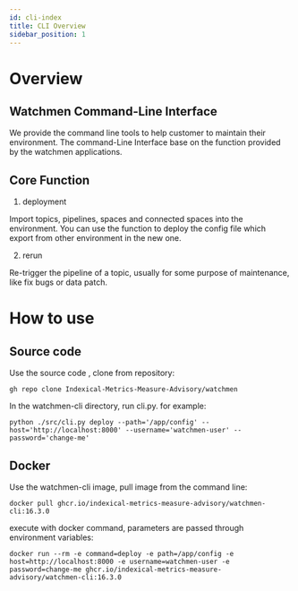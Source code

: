 ```yaml
---
id: cli-index  
title: CLI Overview  
sidebar_position: 1
---
```


# Overview

## Watchmen Command-Line Interface

We provide the command line tools to help customer to maintain their environment. 
The command-Line Interface base on the function provided by the watchmen applications.

## Core Function

1. deployment

Import topics, pipelines, spaces and connected spaces into the environment. 
You can use the function to deploy the config file which export from other environment in the new one.

2. rerun

Re-trigger the pipeline of a topic, usually for some purpose of maintenance, like fix bugs or data patch.

# How to use

## Source code
Use the source code , clone from repository: 
```commandline
gh repo clone Indexical-Metrics-Measure-Advisory/watchmen
```
In the watchmen-cli directory, run cli.py. for example:
```commandline
python ./src/cli.py deploy --path='/app/config' --host='http://localhost:8000' --username='watchmen-user' --password='change-me'
```

## Docker
Use the watchmen-cli image,  pull image from the command line:
```commandline
docker pull ghcr.io/indexical-metrics-measure-advisory/watchmen-cli:16.3.0
```

execute with docker command, parameters are passed through environment variables:
```text
docker run --rm -e command=deploy -e path=/app/config -e host=http://localhost:8000 -e username=watchmen-user -e password=change-me ghcr.io/indexical-metrics-measure-advisory/watchmen-cli:16.3.0
```

